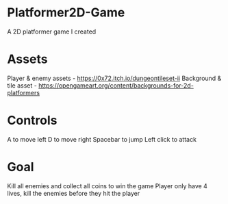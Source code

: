 # Platformer2D-Game
 A 2D platformer game I created

# Assets
Player & enemy assets - https://0x72.itch.io/dungeontileset-ii
Background & tile asset - https://opengameart.org/content/backgrounds-for-2d-platformers

# Controls
A to move left
D to move right
Spacebar to jump
Left click to attack

# Goal
Kill all enemies and collect all coins to win the game
Player only have 4 lives, kill the enemies before they hit the player
